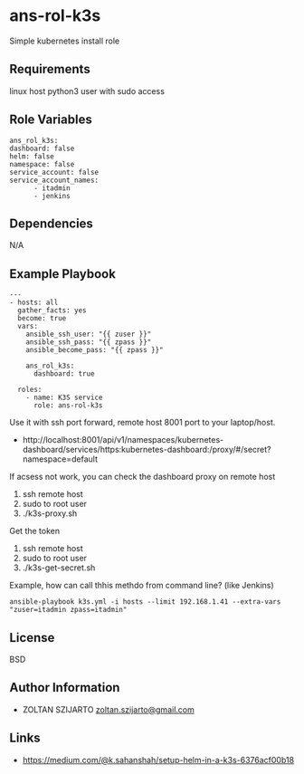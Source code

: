 ans-rol-k3s
=========

Simple kubernetes install role

Requirements
------------

linux host
python3
user with sudo access

Role Variables
--------------

    ans_rol_k3s:
	dashboard: false
	helm: false
	namespace: false
	service_account: false
	service_account_names:
          - itadmin
          - jenkins


Dependencies
------------

N/A

Example Playbook
----------------

    ---
    - hosts: all
      gather_facts: yes
      become: true
      vars:
        ansible_ssh_user: "{{ zuser }}" 
        ansible_ssh_pass: "{{ zpass }}"
        ansible_become_pass: "{{ zpass }}"
    
        ans_rol_k3s:
          dashboard: true
    
      roles:
        - name: K3S service
          role: ans-rol-k3s

Use it with ssh port forward, remote host 8001 port to your laptop/host.

- http://localhost:8001/api/v1/namespaces/kubernetes-dashboard/services/https:kubernetes-dashboard:/proxy/#/secret?namespace=default

If acsess not work, you can check the dashboard proxy on remote host

1) ssh remote host 
2) sudo to root user
3) ./k3s-proxy.sh

Get the token

1) ssh remote host 
2) sudo to root user
3) ./k3s-get-secret.sh

Example, how can call thhis methdo from command line? (like Jenkins)

    ansible-playbook k3s.yml -i hosts --limit 192.168.1.41 --extra-vars "zuser=itadmin zpass=itadmin"

License
-------

BSD

Author Information
------------------

- ZOLTAN SZIJARTO <zoltan.szijarto@gmail.com>

Links
-----

- https://medium.com/@k.sahanshah/setup-helm-in-a-k3s-6376acf00b18
